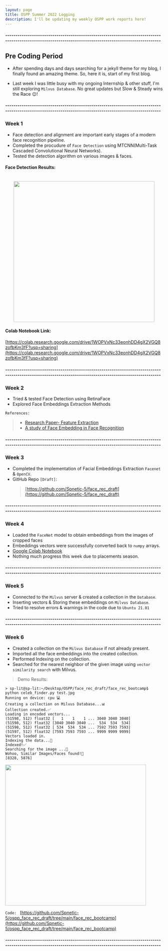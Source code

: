 ```yaml
---
layout: page
title: OSPP Summer 2022 Logging
description: I'll be updating my weekly OSPP work reports here!
---
```


#### --------------------------------------------------------------------------------------------------------------------------------------------------------

## Pre Coding Period

- After spending days and days searching for a jekyll theme for my blog, I finally found an amazing theme. So, here it is, start of my first blog.

- Last week I was little busy with my ongoing Internship & other stuff, I'm still exploring `Milvus Database`. No great updates but Slow & Steady wins the Race 😉️!

#### --------------------------------------------------------------------------------------------------------------------------------------------------------

### Week 1

- Face detection and alignment are important early stages of a modern face recognition pipeline.
- Completed the procudure of `Face Detection` using MTCNN(Multi-Task Cascaded Convolutional Neural Networks).
- Tested the detection algorithm on various images & faces.

#### **Face Detection Results:**
<p align="center">
<br/>
<img src="https://user-images.githubusercontent.com/106381842/178055596-7f839221-9d20-4e11-ba24-fc91fc1e876f.png" height="450"/>
</p>

#### **Colab Notebook Link:**
[https://colab.research.google.com/drive/1WOPVxNc33eonhDD4gX2VGQ8zofbKm3fF?usp=sharing](https://colab.research.google.com/drive/1WOPVxNc33eonhDD4gX2VGQ8zofbKm3fF?usp=sharing)

#### --------------------------------------------------------------------------------------------------------------------------------------------------------

### Week 2

- Tried & tested Face Detection using RetinaFace
- Explored Face Embeddings Extraction Methods

`References: `

> * [Research Paper- Feature Extraction](https://www.researchgate.net/publication/313360566_FEATURE_EXTRACTION_METHODS_FOR_FACE_RECOGNITION)
> * [A study of Face Embedding in Face Recognition](https://digitalcommons.calpoly.edu/cgi/viewcontent.cgi?article=3377&context=theses)

#### --------------------------------------------------------------------------------------------------------------------------------------------------------

### Week 3

- Completed the implementation of Facial Embeddings Extraction `Facenet` & `OpenCV`.
- GitHub Repo `[Draft]`: 
    >  [https://github.com/Spnetic-5/face_rec_draft](https://github.com/Spnetic-5/face_rec_draft) 

#### --------------------------------------------------------------------------------------------------------------------------------------------------------

### Week 4

- Loaded the `FaceNet` model to obtain embeddings from the images of cropped faces
- Embeddings vectors were successfully converted back to `numpy` arrays. 
- [Google Colab Notebook](https://colab.research.google.com/drive/14e95NTPmreg2TBhhgcugJFLPs2InD-wL?usp=sharing)
- Nothing much progress this week due to placements season.

#### --------------------------------------------------------------------------------------------------------------------------------------------------------

### Week 5

- Connected to the `Milvus` server & created a collection in the `Database`.
- Inserting vectors & Storing these embeddings on `Milvus Database`.
- Tried to resolve errors & warnings in the code due to `Ubuntu 21.01`

#### --------------------------------------------------------------------------------------------------------------------------------------------------------

### Week 6

- Created a collection on the `Milvus Database` if not already present.
- Imported all the face embeddings into the created collection.
- Performed Indexing on the collection.
- Searched for the nearest neighbor of the given image using `vector similarity search` with Milvus. 

> Demo Results: 
```
> sp-lit@sp-lit:~/Desktop/OSPP/face_rec_draft/face_rec_bootcamp$ 
python celeb_finder.py test.jpg 
Running on device: cpu 💻️
Creating a collection on Milvus Database...📊️
Collection created.✅️
Loading in encoded vectors...
(51598, 512) float32 [   1    1    1 ... 3040 3040 3040]
(51598, 512) float32 [3040 3040 3040 ...  534  534  534]
(51598, 512) float32 [ 534  534  534 ... 7592 7593 7593]
(51597, 512) float32 [7593 7593 7593 ... 9999 9999 9999]
Vectors loaded in.
Indexing the data...🔢️
Indexed!✅️
Searching for the image ...🧐️
Wohoo, Similar Images/Faces found!🥳️
[8328, 5876]
```

<img src="https://user-images.githubusercontent.com/66636289/184447727-ec77dc47-25f7-430b-8593-1178683358f0.png" height="450">

`Code: ` [https://github.com/Spnetic-5/ospp_face_rec_draft/tree/main/face_rec_bootcamp](https://github.com/Spnetic-5/ospp_face_rec_draft/tree/main/face_rec_bootcamp)

#### --------------------------------------------------------------------------------------------------------------------------------------------------------